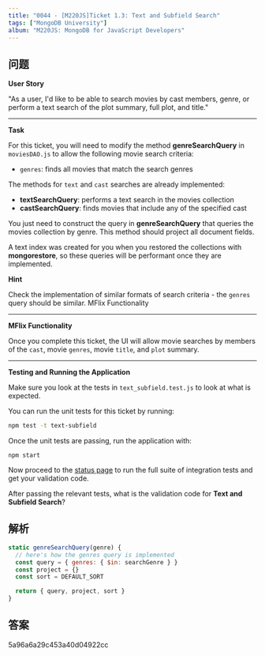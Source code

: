 ```yaml
---
title: "0044 - [M220JS]Ticket 1.3: Text and Subfield Search"
tags: ["MongoDB University"]
album: "M220JS: MongoDB for JavaScript Developers"
---
```


## 问题

**User Story**

"As a user, I'd like to be able to search movies by cast members, genre, or perform a text search of the plot summary, full plot, and title."

---

**Task**

For this ticket, you will need to modify the method **genreSearchQuery** in `moviesDAO.js` to allow the following movie search criteria:

- `genres`: finds all movies that match the search genres

The methods for `text` and `cast` searches are already implemented:

- **textSearchQuery**: performs a text search in the movies collection
- **castSearchQuery**: finds movies that include any of the specified cast

You just need to construct the query in **genreSearchQuery** that queries the movies collection by genre. This method should project all document fields.

A text index was created for you when you restored the collections with **mongorestore**, so these queries will be performant once they are implemented.

**Hint**

Check the implementation of similar formats of search criteria - the `genres` query should be similar.
MFlix Functionality

---

**MFlix Functionality**

Once you complete this ticket, the UI will allow movie searches by members of the `cast`, movie `genres`, movie `title`, and `plot` summary.

---

**Testing and Running the Application**

Make sure you look at the tests in `text_subfield.test.js` to look at what is expected.

You can run the unit tests for this ticket by running:

```bash
npm test -t text-subfield
```

Once the unit tests are passing, run the application with:

```
npm start
```

Now proceed to the [status page](http://localhost:5000/status) to run the full suite of integration tests and get your validation code.

After passing the relevant tests, what is the validation code for **Text and Subfield Search**?

<!--more-->

## 解析

```js
static genreSearchQuery(genre) {
  // here's how the genres query is implemented
  const query = { genres: { $in: searchGenre } }
  const project = {}
  const sort = DEFAULT_SORT

  return { query, project, sort }
}
```

## 答案

5a96a6a29c453a40d04922cc
